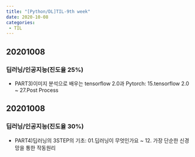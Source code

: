 ```yaml
---
title: "[Python/DL]TIL-9th week"
date: 2020-10-08
categories: 
 - TIL
---  
```


## 20201008
### 딥러닝/인공지능(진도율 25%)
 - PART3)이미지 분석으로 배우는 tensorflow 2.0과 Pytorch: 15.tensorflow 2.0 ~ 27.Post Process  

## 20201008
### 딥러닝/인공지능(진도율 30%)
 - PART4)딥러닝의 3STEP의 기초: 01.딥러닝이 무엇인가요 ~ 12. 가장 단순한 신경망을 통한 작동원리   